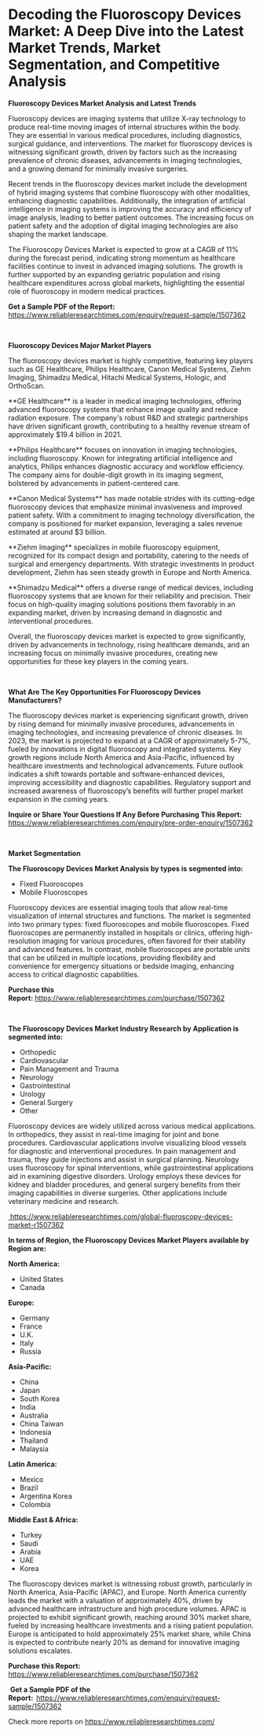 <p><h1>Decoding the Fluoroscopy Devices Market: A Deep Dive into the Latest Market Trends, Market Segmentation, and Competitive Analysis</h1></p><p><strong>Fluoroscopy Devices Market Analysis and Latest Trends</strong></p>
<p><p>Fluoroscopy devices are imaging systems that utilize X-ray technology to produce real-time moving images of internal structures within the body. They are essential in various medical procedures, including diagnostics, surgical guidance, and interventions. The market for fluoroscopy devices is witnessing significant growth, driven by factors such as the increasing prevalence of chronic diseases, advancements in imaging technologies, and a growing demand for minimally invasive surgeries.</p><p>Recent trends in the fluoroscopy devices market include the development of hybrid imaging systems that combine fluoroscopy with other modalities, enhancing diagnostic capabilities. Additionally, the integration of artificial intelligence in imaging systems is improving the accuracy and efficiency of image analysis, leading to better patient outcomes. The increasing focus on patient safety and the adoption of digital imaging technologies are also shaping the market landscape. </p><p>The Fluoroscopy Devices Market is expected to grow at a CAGR of 11% during the forecast period, indicating strong momentum as healthcare facilities continue to invest in advanced imaging solutions. The growth is further supported by an expanding geriatric population and rising healthcare expenditures across global markets, highlighting the essential role of fluoroscopy in modern medical practices.</p></p>
<p><strong>Get a Sample PDF of the Report:&nbsp;</strong> <a href="https://www.reliableresearchtimes.com/enquiry/request-sample/1507362?utm_campaign=2720&utm_medium=2&utm_source=Github&utm_content=ia&utm_term=23032025&utm_id=fluoroscopy-devices">https://www.reliableresearchtimes.com/enquiry/request-sample/1507362</a></p>
<p>&nbsp;</p>
<p><strong>Fluoroscopy Devices Major Market Players</strong></p>
<p><p>The fluoroscopy devices market is highly competitive, featuring key players such as GE Healthcare, Philips Healthcare, Canon Medical Systems, Ziehm Imaging, Shimadzu Medical, Hitachi Medical Systems, Hologic, and OrthoScan. </p><p>**GE Healthcare** is a leader in medical imaging technologies, offering advanced fluoroscopy systems that enhance image quality and reduce radiation exposure. The company's robust R&D and strategic partnerships have driven significant growth, contributing to a healthy revenue stream of approximately $19.4 billion in 2021.</p><p>**Philips Healthcare** focuses on innovation in imaging technologies, including fluoroscopy. Known for integrating artificial intelligence and analytics, Philips enhances diagnostic accuracy and workflow efficiency. The company aims for double-digit growth in its imaging segment, bolstered by advancements in patient-centered care.</p><p>**Canon Medical Systems** has made notable strides with its cutting-edge fluoroscopy devices that emphasize minimal invasiveness and improved patient safety. With a commitment to imaging technology diversification, the company is positioned for market expansion, leveraging a sales revenue estimated at around $3 billion.</p><p>**Ziehm Imaging** specializes in mobile fluoroscopy equipment, recognized for its compact design and portability, catering to the needs of surgical and emergency departments. With strategic investments in product development, Ziehm has seen steady growth in Europe and North America.</p><p>**Shimadzu Medical** offers a diverse range of medical devices, including fluoroscopy systems that are known for their reliability and precision. Their focus on high-quality imaging solutions positions them favorably in an expanding market, driven by increasing demand in diagnostic and interventional procedures.</p><p>Overall, the fluoroscopy devices market is expected to grow significantly, driven by advancements in technology, rising healthcare demands, and an increasing focus on minimally invasive procedures, creating new opportunities for these key players in the coming years.</p></p>
<p>&nbsp;</p>
<p><strong>What Are The Key Opportunities For Fluoroscopy Devices Manufacturers?</strong></p>
<p><p>The fluoroscopy devices market is experiencing significant growth, driven by rising demand for minimally invasive procedures, advancements in imaging technologies, and increasing prevalence of chronic diseases. In 2023, the market is projected to expand at a CAGR of approximately 5-7%, fueled by innovations in digital fluoroscopy and integrated systems. Key growth regions include North America and Asia-Pacific, influenced by healthcare investments and technological advancements. Future outlook indicates a shift towards portable and software-enhanced devices, improving accessibility and diagnostic capabilities. Regulatory support and increased awareness of fluoroscopy’s benefits will further propel market expansion in the coming years.</p></p>
<p><strong>Inquire or Share Your Questions If Any Before Purchasing This Report:</strong> <a href="https://www.reliableresearchtimes.com/enquiry/pre-order-enquiry/1507362?utm_campaign=2720&utm_medium=2&utm_source=Github&utm_content=ia&utm_term=23032025&utm_id=fluoroscopy-devices">https://www.reliableresearchtimes.com/enquiry/pre-order-enquiry/1507362</a></p>
<p>&nbsp;</p>
<p><strong>Market Segmentation</strong></p>
<p><strong>The Fluoroscopy Devices Market Analysis by types is segmented into:</strong></p>
<p><ul><li>Fixed Fluoroscopes</li><li>Mobile Fluoroscopes</li></ul></p>
<p><p>Fluoroscopy devices are essential imaging tools that allow real-time visualization of internal structures and functions. The market is segmented into two primary types: fixed fluoroscopes and mobile fluoroscopes. Fixed fluoroscopes are permanently installed in hospitals or clinics, offering high-resolution imaging for various procedures, often favored for their stability and advanced features. In contrast, mobile fluoroscopes are portable units that can be utilized in multiple locations, providing flexibility and convenience for emergency situations or bedside imaging, enhancing access to critical diagnostic capabilities.</p></p>
<p><strong>Purchase this Report:&nbsp;</strong><a href="https://www.reliableresearchtimes.com/purchase/1507362?utm_campaign=2720&utm_medium=2&utm_source=Github&utm_content=ia&utm_term=23032025&utm_id=fluoroscopy-devices">https://www.reliableresearchtimes.com/purchase/1507362</a></p>
<p>&nbsp;</p>
<p><strong>The Fluoroscopy Devices Market Industry Research by Application is segmented into:</strong></p>
<p><ul><li>Orthopedic</li><li>Cardiovascular</li><li>Pain Management and Trauma</li><li>Neurology</li><li>Gastrointestinal</li><li>Urology</li><li>General Surgery</li><li>Other</li></ul></p>
<p><p>Fluoroscopy devices are widely utilized across various medical applications. In orthopedics, they assist in real-time imaging for joint and bone procedures. Cardiovascular applications involve visualizing blood vessels for diagnostic and interventional procedures. In pain management and trauma, they guide injections and assist in surgical planning. Neurology uses fluoroscopy for spinal interventions, while gastrointestinal applications aid in examining digestive disorders. Urology employs these devices for kidney and bladder procedures, and general surgery benefits from their imaging capabilities in diverse surgeries. Other applications include veterinary medicine and research.</p></p>
<p><a href="https://www.reliableresearchtimes.com/global-fluoroscopy-devices-market-r1507362?utm_campaign=2720&utm_medium=2&utm_source=Github&utm_content=ia&utm_term=23032025&utm_id=fluoroscopy-devices">&nbsp;https://www.reliableresearchtimes.com/global-fluoroscopy-devices-market-r1507362</a></p>
<p><strong>In terms of Region, the Fluoroscopy Devices Market Players available by Region are:</strong></p>
<p>
    <p> <strong> North America: </strong>
        <ul>
            <li>United States</li>
            <li>Canada</li>
        </ul>
        </p> 
    <p> <strong> Europe: </strong>
        <ul>
            <li>Germany</li>
            <li>France</li>
            <li>U.K.</li>
            <li>Italy</li>
            <li>Russia</li>
        </ul>
        </p> 
    <p> <strong> Asia-Pacific: </strong>
        <ul>
            <li>China</li>
            <li>Japan</li>
            <li>South Korea</li>
            <li>India</li>
            <li>Australia</li>
            <li>China Taiwan</li>
            <li>Indonesia</li>
            <li>Thailand</li>
            <li>Malaysia</li>
        </ul>
        </p> 
    <p> <strong> Latin America: </strong>
        <ul>
            <li>Mexico</li>
            <li>Brazil</li>
            <li>Argentina Korea</li>
            <li>Colombia</li>
        </ul>
        </p> 
    <p> <strong> Middle East & Africa: </strong>
        <ul>
            <li>Turkey</li>
            <li>Saudi</li>
            <li>Arabia</li>
            <li>UAE</li>
            <li>Korea</li>
        </ul>
    </p>
    </p>
<p><p>The fluoroscopy devices market is witnessing robust growth, particularly in North America, Asia-Pacific (APAC), and Europe. North America currently leads the market with a valuation of approximately 40%, driven by advanced healthcare infrastructure and high procedure volumes. APAC is projected to exhibit significant growth, reaching around 30% market share, fueled by increasing healthcare investments and a rising patient population. Europe is anticipated to hold approximately 25% market share, while China is expected to contribute nearly 20% as demand for innovative imaging solutions escalates.</p></p>
<p><strong>Purchase this Report: </strong><a href="https://www.reliableresearchtimes.com/purchase/1507362?utm_campaign=2720&utm_medium=2&utm_source=Github&utm_content=ia&utm_term=23032025&utm_id=fluoroscopy-devices">https://www.reliableresearchtimes.com/purchase/1507362</a></p>
<p>&nbsp;<strong>Get a Sample PDF of the Report:&nbsp;&nbsp;</strong><a href="https://www.reliableresearchtimes.com/enquiry/request-sample/1507362?utm_campaign=2720&utm_medium=2&utm_source=Github&utm_content=ia&utm_term=23032025&utm_id=fluoroscopy-devices">https://www.reliableresearchtimes.com/enquiry/request-sample/1507362</a></p>
<p><strong></strong></p>
<p>Check more reports on <a href="https://www.reliableresearchtimes.com/?utm_campaign=2720&utm_medium=2&utm_source=Github&utm_content=ia&utm_term=23032025&utm_id=fluoroscopy-devices">https://www.reliableresearchtimes.com/</a></p>